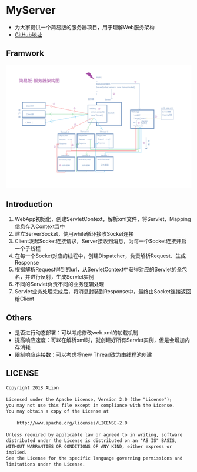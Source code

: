 # MyServer
- 为大家提供一个简易版的服务器项目，用于理解Web服务架构
- [GitHub地址](https://github.com/AlionSSS/MyServer)

## Framwork
![架构图](./images/Server_Framework.png)

## Introduction
1. WebApp初始化，创建ServletContext，解析xml文件，将Servlet、Mapping信息存入Context当中
2. 建立ServerSocket，使用while循环接收Socket连接
3. Client发起Socket连接请求，Server接收到消息，为每一个Socket连接开启一个子线程
4. 在每一个Socket对应的线程中，创建Dispatcher，负责解析Request、生成Response
5. 根据解析Request得到的url，从ServletContext中获得对应的Servlet的全包名，并进行反射，生成Servlet实例
6. 不同的Servlet负责不同的业务逻辑处理
7. Servlet业务处理完成后，将消息封装到Response中，最终由Socket连接返回给Client

## Others
- 是否进行动态部署：可以考虑修改web.xml的加载机制
- 提高响应速度：可以在解析xml时，就创建好所有Servlet实例，但是会增加内存消耗
- 限制响应连接数：可以考虑将new Thread改为由线程池创建

## LICENSE
```
Copyright 2018 ALion

Licensed under the Apache License, Version 2.0 (the "License");
you may not use this file except in compliance with the License.
You may obtain a copy of the License at

	http://www.apache.org/licenses/LICENSE-2.0

Unless required by applicable law or agreed to in writing, software
distributed under the License is distributed on an "AS IS" BASIS,
WITHOUT WARRANTIES OR CONDITIONS OF ANY KIND, either express or implied.
See the License for the specific language governing permissions and
limitations under the License.
```
